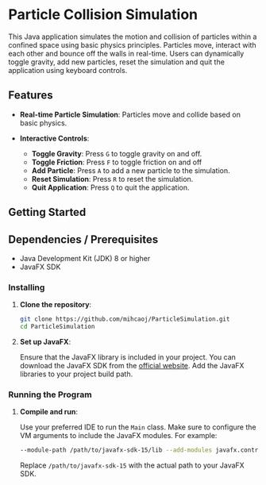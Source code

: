 # Particle Collision Simulation

This Java application simulates the motion and collision of particles within a confined space using basic physics principles. Particles move, interact with each other and bounce off the walls in real-time. Users can dynamically toggle gravity, add new particles, reset the simulation and quit the application using keyboard controls.

## Features

- **Real-time Particle Simulation**: Particles move and collide based on basic physics.
  
- **Interactive Controls**:
  - **Toggle Gravity**: Press `G` to toggle gravity on and off.
  - **Toggle Friction**: Press `F` to toggle friction on and off
  - **Add Particle**: Press `A` to add a new particle to the simulation.
  - **Reset Simulation**: Press `R` to reset the simulation.
  - **Quit Application**: Press `Q` to quit the application.

## Getting Started

## Dependencies / Prerequisites

- Java Development Kit (JDK) 8 or higher
- JavaFX SDK

### Installing

1. **Clone the repository**:

    ```sh
    git clone https://github.com/mihcaoj/ParticleSimulation.git
    cd ParticleSimulation
    ```

2. **Set up JavaFX**:

    Ensure that the JavaFX library is included in your project. You can download the JavaFX SDK from the [official website](https://openjfx.io/). Add the JavaFX libraries to your project build path.

### Running the Program

1. **Compile and run**:

    Use your preferred IDE to run the `Main` class. Make sure to configure the VM arguments to include the JavaFX modules. For example:

    ```sh
    --module-path /path/to/javafx-sdk-15/lib --add-modules javafx.controls,javafx.fxml
    ```

    Replace `/path/to/javafx-sdk-15` with the actual path to your JavaFX SDK.
